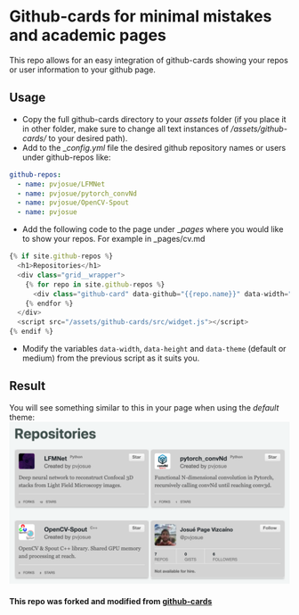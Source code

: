 # Github-cards for minimal mistakes and academic pages

This repo allows for an easy integration of github-cards showing your repos or user information to your github page. 

## Usage
* Copy the full github-cards directory to your _assets_ folder (if you place it in other folder, make sure to change all text instances of _/assets/github-cards/_ to your desired path).
* Add to the __config.yml_ file the desired github repository names or users under github-repos like:
```yaml
github-repos:
  - name: pvjosue/LFMNet
  - name: pvjosue/pytorch_convNd
  - name: pvjosue/OpenCV-Spout
  - name: pvjosue
```
* Add the following code to the page under __pages_ where you would like to show your repos.
For example in _pages/cv.md
```javascript
{% if site.github-repos %}
  <h1>Repositories</h1>
  <div class="grid__wrapper">
    {% for repo in site.github-repos %}
      <div class="github-card" data-github="{{repo.name}}" data-width="300em" data-height="" data-theme="default"></div>
    {% endfor %}
  </div>
  <script src="/assets/github-cards/src/widget.js"></script>
{% endif %}
```
* Modify the variables `data-width`, `data-height` and `data-theme` (default or medium) from the previous script as it suits you.

## Result
You will see something similar to this in your page when using the _default_ theme:
![Grid of repos and user](output_example.png)

#### This repo was forked and modified from [github-cards](https://github.com/lepture/github-cards)
